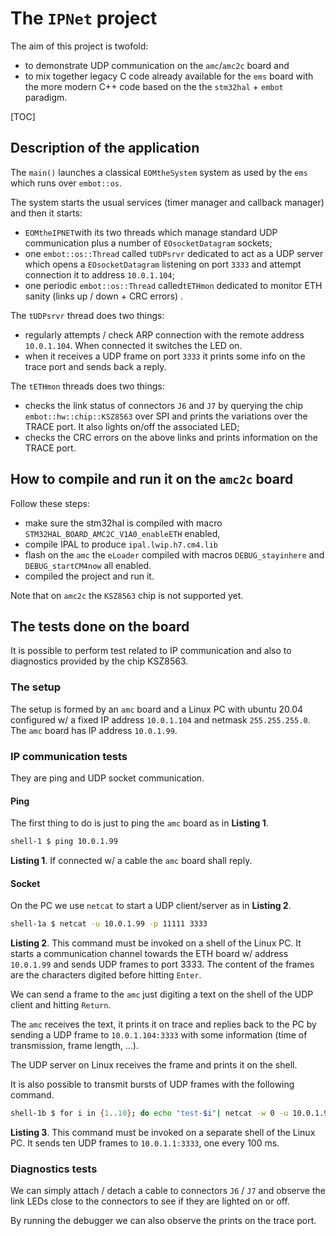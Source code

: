 # The `IPNet` project



The aim of this project is twofold:  

- to demonstrate UDP communication on the `amc`/`amc2c` board and 
- to mix together legacy C code already available for the  `ems` board with the more modern C++ code based on the the `stm32hal` + `embot`  paradigm.

[TOC]





## Description of the application

The `main()` launches a classical `EOMtheSystem` system as used by the `ems` which runs over `embot::os`. 

The system starts the usual services (timer manager and callback manager) and then it starts:

- `EOMtheIPNET`with its two threads which manage standard UDP communication plus a number of `EOsocketDatagram` sockets;
- one `embot::os::Thread` called `tUDPsrvr` dedicated to act as a UDP server which opens a `EOsocketDatagram` listening on port `3333` and attempt connection it to address `10.0.1.104`;
- one periodic `embot::os::Thread` called`tETHmon` dedicated to monitor ETH sanity (links up / down + CRC errors) .



The `tUDPsrvr` thread does two things:

- regularly attempts / check ARP connection with the remote address `10.0.1.104`. When connected it switches the LED on.
- when it receives a UDP frame on port `3333` it prints some info on the trace port and sends back a reply.

The `tETHmon` threads does two things:

- checks the link status of connectors `J6` and `J7` by querying the chip `embot::hw::chip::KSZ8563` over SPI and prints the variations over the TRACE port. It also lights on/off the associated LED;
- checks the CRC errors on the above links and prints information on the TRACE port.



## How to compile and run it on the `amc2c` board

Follow these steps:

- make sure the stm32hal is compiled with macro `STM32HAL_BOARD_AMC2C_V1A0_enableETH` enabled,
- compile IPAL to produce `ipal.lwip.h7.cm4.lib`
- flash on the `amc` the `eLoader` compiled with macros `DEBUG_stayinhere` and `DEBUG_startCM4now` all enabled.
- compiled the project and run it.

Note that on `amc2c` the `KSZ8563` chip is not supported yet.



## The tests done on the board

It is possible to perform test related to IP communication and also to diagnostics provided by the chip KSZ8563. 



### The setup

The setup is formed by an `amc` board and a Linux PC with ubuntu 20.04 configured w/ a fixed IP address `10.0.1.104` and netmask `255.255.255.0`. The `amc` board has IP address `10.0.1.99`.

### IP communication tests

They are ping and UDP socket communication.

#### Ping

The first thing to do is just to ping the `amc` board as in **Listing 1**.

```bash
shell-1 $ ping 10.0.1.99
```

**Listing 1**. If connected w/  a cable the `amc` board shall reply.  



#### Socket

On the PC we use `netcat` to start a UDP client/server as in **Listing 2**.

```bash
shell-1a $ netcat -u 10.0.1.99 -p 11111 3333
```
**Listing 2**. This command must be invoked on a shell of the Linux PC. It starts a communication channel towards the ETH board w/ address `10.0.1.99` and sends UDP frames to port 3333. The content of the frames are the characters digited before hitting `Enter`.  

We can send a frame to the `amc` just digiting a text on the shell of the UDP client and hitting `Return`.

The `amc` receives the text, it prints it on trace and replies back to the PC by sending a UDP frame to `10.0.1.104:3333` with some information (time of transmission, frame length, ...). 

The UDP server on Linux receives the frame and prints it on the shell.


It is also possible to transmit bursts of UDP frames with the following command. 

```bash
shell-1b $ for i in {1..10}; do echo "test-$i"| netcat -w 0 -u 10.0.1.99 -p 31111 3333; sleep 0.1; done
```
**Listing 3**. This command must be invoked on a separate shell of the Linux PC. It sends ten UDP frames to `10.0.1.1:3333`, one every 100 ms.  



### Diagnostics tests

We can simply attach / detach a cable to connectors `J6` / `J7` and observe the link LEDs close to the connectors to see if they are lighted on or off.

By running the debugger we can also observe the prints on the trace port.

